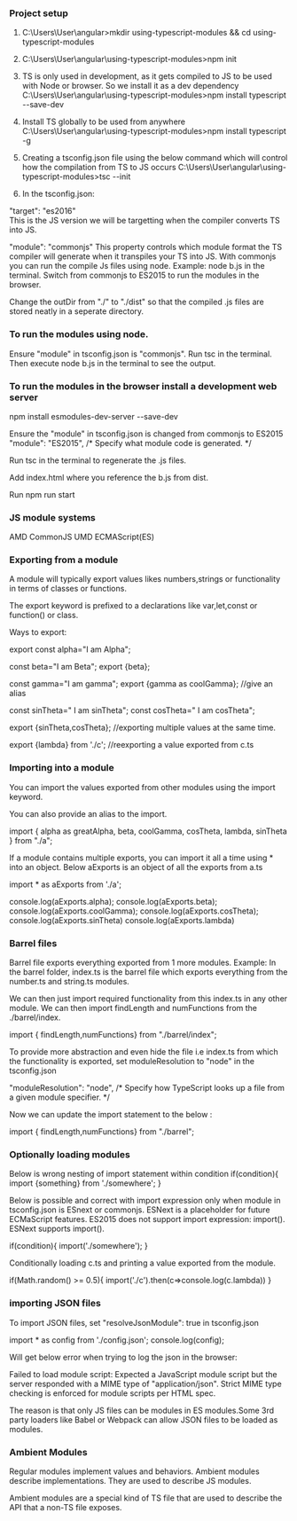 ### Project setup

1. C:\Users\User\angular>mkdir using-typescript-modules && cd using-typescript-modules

2. C:\Users\User\angular\using-typescript-modules>npm init

3. TS is only used in development, as it gets compiled to JS to be used with Node or browser.
So we install it as a dev dependency
C:\Users\User\angular\using-typescript-modules>npm install typescript --save-dev

4. Install TS globally to be used from anywhere
C:\Users\User\angular\using-typescript-modules>npm install typescript -g


5. Creating a tsconfig.json file using the below command which will control how the compilation from TS to JS occurs
C:\Users\User\angular\using-typescript-modules>tsc --init

6. In the tsconfig.json:

"target": "es2016"   
This is the JS version we will be targetting when the compiler converts TS into JS.

"module": "commonjs"
This property controls which module format the TS compiler will generate when it transpiles your TS into JS.
With commonjs you can run the compile Js files using node. Example: node b.js in the terminal.
Switch from commonjs to ES2015 to run the modules in the browser.

Change the outDir from "./" to "./dist" so that the compiled .js files are stored neatly in a seperate directory.

### To run the modules using node.

Ensure "module" in tsconfig.json is "commonjs".
Run tsc in the terminal.
Then execute node b.js in the terminal to see the output.

### To run the modules in the browser install a development web server

npm install esmodules-dev-server --save-dev

Ensure the "module" in tsconfig.json is changed from commonjs to ES2015
    "module": "ES2015",                                /* Specify what module code is generated. */

Run tsc in the terminal to regenerate the .js files.

Add index.html where you reference the b.js from dist.

Run npm run start

### JS module systems

AMD
CommonJS
UMD
ECMAScript(ES)

### Exporting from a module

A module will typically export values likes numbers,strings or functionality in terms of classes or functions.

The export keyword is prefixed to a declarations like var,let,const or function() or class.

Ways to export:

export const alpha="I am Alpha";

const beta="I am Beta";
export {beta};

const gamma="I am gamma";
export {gamma as coolGamma}; //give an alias

const sinTheta=" I am sinTheta";
const cosTheta=" I am cosTheta";

export {sinTheta,cosTheta}; //exporting multiple values at the same time.

export {lambda} from './c'; //reexporting a value exported from c.ts

### Importing into a module

You can import the values exported from other modules using the import keyword.

You can also provide an alias to the import.

import { alpha as greatAlpha, beta, coolGamma, cosTheta, lambda, sinTheta } from "./a";

If a module contains multiple exports, you can import it all a time using * into an object. Below
aExports is an object of all the exports from a.ts

import * as aExports from './a';

console.log(aExports.alpha);
console.log(aExports.beta);
console.log(aExports.coolGamma);
console.log(aExports.cosTheta);
console.log(aExports.sinTheta)
console.log(aExports.lambda)

### Barrel files

Barrel file exports everything exported from 1 more modules.
Example: In the barrel folder, index.ts is the barrel file which exports everything from the number.ts
and string.ts modules.

We can then just import required functionality from this index.ts in any other module.
We can then import findLength and numFunctions from the ./barrel/index. 

import { findLength,numFunctions} from "./barrel/index";

To provide more abstraction and
even hide the file i.e index.ts from which the functionality is exported, set moduleResolution to "node" in 
the tsconfig.json

"moduleResolution": "node",                     /* Specify how TypeScript looks up a file from a given module specifier. */

Now we can update the import statement to the below :

import { findLength,numFunctions} from "./barrel";

### Optionally loading modules

Below is wrong nesting of import statement within condition
if(condition){
    import  {something} from './somewhere';
}

Below is possible and correct with import expression only when module in tsconfig.json is ESnext or commonjs.
ESNext is a placeholder for future ECMaScript features. ES2015 does not support import expression: import().
ESNext supports import().

if(condition){
    import('./somewhere');
}

Conditionally loading c.ts and printing a value exported from the module.

if(Math.random() >= 0.5){
    import('./c').then(c=>console.log(c.lambda))
}

### importing JSON files

To import JSON files, set "resolveJsonModule": true in tsconfig.json

import * as config from './config.json';
console.log(config);

Will get below error when trying to log the json in the browser:

Failed to load module script: Expected a JavaScript module script but the server responded with a MIME type of "application/json". Strict MIME type checking is enforced for module scripts per HTML spec.

The reason is that only JS files can be modules in ES modules.Some 3rd party loaders like Babel or Webpack
can allow JSON files to be loaded as modules.

### Ambient Modules

Regular modules implement values and behaviors.
Ambient modules describe implementations. They are used to describe JS modules.

Ambient modules are a special kind of TS file  that are used to describe the API  that a non-TS file
exposes.



